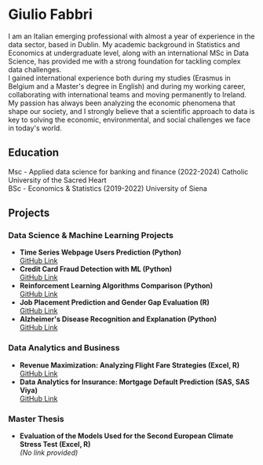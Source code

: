 # Giulio Fabbri

I am an Italian emerging professional with almost a year of experience in the data sector, based in Dublin. My academic background in Statistics and Economics at undergraduate level, along with an international MSc in Data Science, has provided me with a strong foundation for tackling complex data challenges.  
I gained international experience both during my studies (Erasmus in Belgium and a Master's degree in English) and during my working career, collaborating with international teams and moving permanently to Ireland.   
My passion has always been analyzing the economic phenomena that shape our society, and I strongly believe that a scientific approach to data is key to solving the economic, environmental, and social challenges we face in today's world.   

## Education
Msc - Applied data science for banking and finance (2022-2024) Catholic University of the Sacred Heart  
BSc - Economics & Statistics (2019-2022) University of Siena

## Projects
### Data Science & Machine Learning Projects
- **Time Series Webpage Users Prediction (Python)**  
  [GitHub Link](https://github.com/GiulioFabbri/Time-Series-Users-prediction)
- **Credit Card Fraud Detection with ML (Python)**  
  [GitHub Link](https://github.com/GiulioFabbri/Credit_card_fraud_detection)
- **Reinforcement Learning Algorithms Comparison (Python)**  
  [GitHub Link](https://github.com/GiulioFabbri/Reinforcement-Learning-algorithms-comparison)
- **Job Placement Prediction and Gender Gap Evaluation (R)**  
  [GitHub Link](https://github.com/GiulioFabbri/Job-placement-predictor-and-gender-gap-analysis)
- **Alzheimer's Disease Recognition and Explanation (Python)**  
  [GitHub Link](https://github.com/GiulioFabbri/Alzhaimer-s-Disease-recognition-)

### Data Analytics and Business  
- **Revenue Maximization: Analyzing Flight Fare Strategies (Excel, R)**  
  [GitHub Link](https://github.com/GiulioFabbri/Revenue-Maximization-Analyzing-Flight-Fare-Strategies)
- **Data Analytics for Insurance: Mortgage Default Prediction (SAS, SAS Viya)**    
  [GitHub Link](https://github.com/GiulioFabbri/Data-Analytics-for-Insurance-Mortgage-Default-Prediction)

### Master Thesis  
- **Evaluation of the Models Used for the Second European Climate Stress Test (Excel, R)**  
  *(No link provided)*

